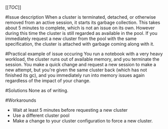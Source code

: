 [[_TOC_]]

#Issue description
When a cluster is terminated, detached, or otherwise removed from an active session, it starts its garbage collection. This takes about 5 minutes to complete, which is not an issue on its own. However during this time the cluster is still regarded as available in the pool. If you immediately request a new cluster from the pool with the same specification, the cluster is attached with garbage coming along with it.

#Practical example of issue occuring
You run a notebook with a very heavy workload, the cluster runs out of available memory, and you terminate the session. You make a quick change and request a new session to make a new attempt, but you're given the same cluster back (which has not finished its gc), and you immediately run into memory issues again regardless of the impact of your change.

#Solutions
None as of writing.

#Workarounds
- Wait at least 5 minutes before requesting a new cluster
- Use a different cluster pool
- Make a change to your cluster configuration to force a new cluster.